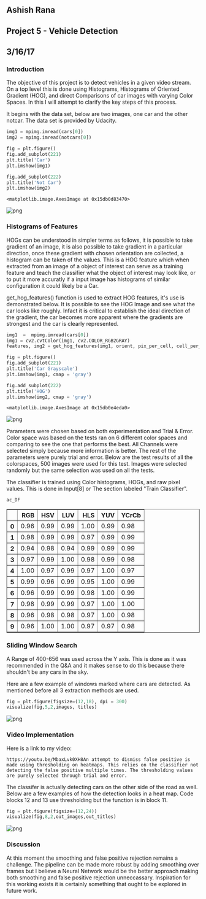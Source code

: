 
## Ashish Rana
## Project 5 - Vehicle Detection
## 3/16/17

### Introduction
The objective of this project is to detect vehicles in a given video stream. On a top level this is done using Histograms, Histograms of Oriented Gradient (HOG), and direct Comparisons of car images with varying Color Spaces. In this I will attempt to clarify the key steps of this process. 

It begins with the data set, below are two images, one car and the other notcar. The data set is provided by Udacity. 

```python
img1 = mpimg.imread(cars[0])
img2 = mpimg.imread(notcars[0])

fig = plt.figure()
fig.add_subplot(221)
plt.title('Car')
plt.imshow(img1)

fig.add_subplot(222)
plt.title('Not Car')
plt.imshow(img2)
```




    <matplotlib.image.AxesImage at 0x15db0d83470>




![png](output_3_1.png)


### Histograms of Features
HOGs can be understood in simpler terms as follows, it is possible to take gradient of an image, it is also possible to take gradient in a particular direction, once these gradient with chosen orientation are collected, a histogram can be taken of the values. This is a HOG feature which when extracted from an image of a object of interest can serve as a training feature and teach the classifier what the object of interest may look like, or to put it more accuratly if a input image has histograms of similar configuration it could likely be a Car.

get_hog_features() function is used to extract HOG features, it's use is demonstrated below. It is possible to see the HOG Image and see what the car looks like roughly. Infact it is critical to establish the ideal direction of the gradient, the car becomes more apparent where the gradients are strongest and the car is clearly represented. 

```python
img1  =  mpimg.imread(cars[0])
img1 = cv2.cvtColor(img1, cv2.COLOR_RGB2GRAY)
features, img2 = get_hog_features(img1, orient, pix_per_cell, cell_per_block, vis=True, feature_vec=True)

fig = plt.figure()
fig.add_subplot(221)
plt.title('Car Grayscale')
plt.imshow(img1, cmap = 'gray')

fig.add_subplot(222)
plt.title('HOG')
plt.imshow(img2, cmap = 'gray')

```




    <matplotlib.image.AxesImage at 0x15db0e4eda0>




![png](output_6_1.png)

Parameters were chosen based on both experimentation and Trial & Error. Color space was based on the tests ran on 6 different color spaces and comparing to see the one that performs the best. All Channels were selected simply because more information is better. The rest of the parameters were purely trial and error. Below are the test results of all the colorspaces, 500 images were used for this test. Images were selected randomly but the same selection was used on all the tests.

The classifier is trained using Color histograms, HOGs, and raw pixel values. This is done in Input[8] or The section labeled "Train Classifier". 

```python
ac_DF
```




<div>
<table border="1" class="dataframe">
  <thead>
    <tr style="text-align: right;">
      <th></th>
      <th>RGB</th>
      <th>HSV</th>
      <th>LUV</th>
      <th>HLS</th>
      <th>YUV</th>
      <th>YCrCb</th>
    </tr>
  </thead>
  <tbody>
    <tr>
      <th>0</th>
      <td>0.96</td>
      <td>0.99</td>
      <td>0.99</td>
      <td>1.00</td>
      <td>0.99</td>
      <td>0.98</td>
    </tr>
    <tr>
      <th>1</th>
      <td>0.98</td>
      <td>0.99</td>
      <td>0.99</td>
      <td>0.97</td>
      <td>0.99</td>
      <td>0.99</td>
    </tr>
    <tr>
      <th>2</th>
      <td>0.94</td>
      <td>0.98</td>
      <td>0.94</td>
      <td>0.99</td>
      <td>0.99</td>
      <td>0.99</td>
    </tr>
    <tr>
      <th>3</th>
      <td>0.97</td>
      <td>0.99</td>
      <td>1.00</td>
      <td>0.98</td>
      <td>0.99</td>
      <td>0.98</td>
    </tr>
    <tr>
      <th>4</th>
      <td>1.00</td>
      <td>0.97</td>
      <td>0.99</td>
      <td>0.97</td>
      <td>1.00</td>
      <td>0.97</td>
    </tr>
    <tr>
      <th>5</th>
      <td>0.99</td>
      <td>0.96</td>
      <td>0.99</td>
      <td>0.95</td>
      <td>1.00</td>
      <td>0.99</td>
    </tr>
    <tr>
      <th>6</th>
      <td>0.96</td>
      <td>0.99</td>
      <td>0.99</td>
      <td>0.98</td>
      <td>1.00</td>
      <td>0.99</td>
    </tr>
    <tr>
      <th>7</th>
      <td>0.98</td>
      <td>0.99</td>
      <td>0.99</td>
      <td>0.97</td>
      <td>1.00</td>
      <td>1.00</td>
    </tr>
    <tr>
      <th>8</th>
      <td>0.96</td>
      <td>0.98</td>
      <td>0.98</td>
      <td>0.97</td>
      <td>1.00</td>
      <td>0.98</td>
    </tr>
    <tr>
      <th>9</th>
      <td>0.96</td>
      <td>1.00</td>
      <td>1.00</td>
      <td>0.97</td>
      <td>0.97</td>
      <td>0.98</td>
    </tr>
  </tbody>
</table>
</div>



### Sliding Window Search
A Range of 400-656 was used across the Y axis. This is done as it was recommended in the Q&A and it makes sense to do this because there shouldn't be any cars in the sky. 

Here are a few example of windows marked where cars are detected. As mentioned before all 3 extraction methods are used. 

```python
fig = plt.figure(figsize=(12,18), dpi = 300)
visualize(fig,5,2,images, titles)
```


![png](output_11_0.png)


### Video Implementation
Here is a link to my video:

    https://youtu.be/MbaxLvk0XH8An attempt to dismiss false positive is made using thresholding on heatmaps. This relies on the classifier not detecting the false positive multiple times. The thresholding values are purely selected through trial and error.

The classifer is actually detecting cars on the other side of the road as well. Below are a few examples of how the detection looks in a heat map. Code blocks 12 and 13 use thresholding but the function is in block 11. 

```python
fig = plt.figure(figsize=(12,24))
visualize(fig,8,2,out_images,out_titles)
```


![png](output_15_0.png)


### Discussion
At this moment the smoothing and false positive rejection remains a challenge. The pipeline can be made more robust by adding smoothing over frames but I believe a Neural Network would be the better approach making both smoothing and false positive rejection unneccassary. Inspiration for this working exists it is certainly something that ought to be explored in future work.
